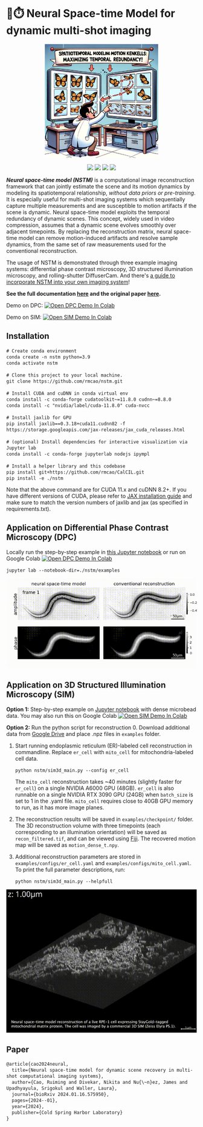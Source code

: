 # 🚀⏱️ Neural Space-time Model for dynamic multi-shot imaging
<p align="center">
<img src="assets/spacetime_cover_by_DALLE.png" alt="drawing" width="300"/>
</p>

<p align="center">
    <a style="text-decoration:none !important;" href="https://doi.org/10.5281/zenodo.12786083" alt="DOI"><img src="https://zenodo.org/badge/DOI/10.5281/zenodo.12786083.svg" /></a>
    <a style="text-decoration:none !important;" href="https://nstm.readthedocs.io/en/latest/" alt="documentation"> <img src="https://img.shields.io/badge/API-docs-34B167" /></a>
    <a style="text-decoration:none !important;" href="https://www.biorxiv.org/content/10.1101/2024.01.16.575950" alt="paper"> <img src="https://img.shields.io/badge/bioRxiv-2024.01.16.575950-b31b1b.svg?style=flat" /></a>
    <a style="text-decoration:none !important;" href="https://opensource.org/licenses/BSD-3-Clause" alt="License"><img src="https://img.shields.io/badge/License-BSD%203--Clause-blue.svg" /></a>
</p>


**_Neural space-time model (NSTM)_** is a computational image reconstruction framework that can jointly estimate the scene and its motion dynamics by modeling its spatiotemporal relationship, _without data priors or pre-training_. 
It is especially useful for multi-shot imaging systems which sequentially capture multiple measurements and are susceptible to motion artifacts if the scene is dynamic. 
Neural space-time model exploits the temporal redundancy of dynamic scenes. This concept, widely used in video compression, assumes that a dynamic scene evolves smoothly over adjacent timepoints.
By replacing the reconstruction matrix, neural space-time model can remove motion-induced artifacts and resolve sample dynamics, from the same set of raw measurements used for the conventional reconstruction.

The usage of NSTM is demonstrated through three example imaging systems: differential phase contrast microscopy, 3D structured illumination microscopy, and rolling-shutter DiffuserCam. 
And there's [a guide to incorporate NSTM into your own imaging system](https://nstm.readthedocs.io/en/latest/nstm_on_new_system.html)!

**See the full documentation [here](https://nstm.readthedocs.io/en/latest/) and the original paper [here](https://www.biorxiv.org/content/10.1101/2024.01.16.575950).**

Demo on DPC: [![Open DPC Demo In Colab](https://colab.research.google.com/assets/colab-badge.svg)](https://colab.research.google.com/drive/1QNcRaNjG1CG58ffUURnYPWeIZMuuidZI?usp=sharing)

Demo on SIM: [![Open SIM Demo In Colab](https://colab.research.google.com/assets/colab-badge.svg)](https://colab.research.google.com/drive/1rxRBrBgQgedR4DW7wITcdJVFVCqC0dcQ?usp=sharing)

## Installation

```
# Create conda environment
conda create -n nstm python=3.9
conda activate nstm

# Clone this project to your local machine.
git clone https://github.com/rmcao/nstm.git

# Install CUDA and cuDNN in conda virtual env
conda install -c conda-forge cudatoolkit~=11.8.0 cudnn~=8.8.0
conda install -c "nvidia/label/cuda-11.8.0" cuda-nvcc

# Install jaxlib for GPU
pip install jaxlib==0.3.18+cuda11.cudnn82 -f https://storage.googleapis.com/jax-releases/jax_cuda_releases.html

# (optional) Install dependencies for interactive visualization via Jupyter lab
conda install -c conda-forge jupyterlab nodejs ipympl

# Install a helper library and this codebase
pip install git+https://github.com/rmcao/CalCIL.git
pip install -e ./nstm
```

Note that the above command are for CUDA 11.x and cuDNN 8.2+. If you have different versions of CUDA, please refer to [JAX installation guide](https://jax.readthedocs.io/en/latest/installation.html) and make sure to match the version numbers of jaxlib and jax (as specified in requirements.txt).

## Application on Differential Phase Contrast Microscopy (DPC)
Locally run the step-by-step example in [this Jupyter notebook](examples/notebook-DPC.ipynb) or run on Google Colab [![Open DPC Demo In Colab](https://colab.research.google.com/assets/colab-badge.svg)](https://colab.research.google.com/drive/1QNcRaNjG1CG58ffUURnYPWeIZMuuidZI?usp=sharing)
   ```
   jupyter lab --notebook-dir=./nstm/examples
   ```

![DPC results](assets/DPC-c-elegans.gif)

## Application on 3D Structured Illumination Microscopy (SIM)

**Option 1:** Step-by-step example on [Jupyter notebook](examples/notebook-SIM.ipynb) with dense microbead data. You may also run this on Google Colab [![Open SIM Demo In Colab](https://colab.research.google.com/assets/colab-badge.svg)](https://colab.research.google.com/drive/1rxRBrBgQgedR4DW7wITcdJVFVCqC0dcQ?usp=sharing)

**Option 2:** Run the python script for reconstruction
0. Download additional data from [Google Drive](https://drive.google.com/drive/folders/1GkjU4gFv-DswJnui4WiVChe6Lz5RBau1) and place .npz files in `examples` folder.
1. Start running endoplasmic reticulum (ER)-labeled cell reconstruction in commandline. Replace `er_cell` with `mito_cell` for mitochondria-labeled cell data.
   ```
   python nstm/sim3d_main.py --config er_cell
   ```
   The `mito_cell` reconstruction takes ~40 minutes (slightly faster for `er_cell`) on a single NVIDIA A6000 GPU (48GB). `er_cell` is also runnable on a single NVIDIA RTX 3090 GPU (24GB) when `batch_size` is set to 1 in the .yaml file. `mito_cell` requires close to 40GB GPU memory to run, as it has more image planes.
2. The reconstruction results will be saved in `examples/checkpoint/` folder. The 3D reconstruction volume with three timepoints (each corresponding to an illumination orientation) will be saved as `recon_filtered.tif`, and can be viewed using [Fiji](https://imagej.net/Fiji/Downloads). The recovered motion map will be saved as `motion_dense_t.npy`.

3. Additional reconstruction parameters are stored in `examples/configs/er_cell.yaml` and `examples/configs/mito_cell.yaml`. To print the full parameter descriptions, run:
   ```
   python nstm/sim3d_main.py --helpfull
   ```

![3D SIM results](assets/SIM-mito.gif)

## Paper
```
@article{cao2024neural,
  title={Neural space-time model for dynamic scene recovery in multi-shot computational imaging systems},
  author={Cao, Ruiming and Divekar, Nikita and Nu{\~n}ez, James and Upadhyayula, Srigokul and Waller, Laura},
  journal={bioRxiv 2024.01.16.575950},
  pages={2024--01},
  year={2024},
  publisher={Cold Spring Harbor Laboratory}
}
```